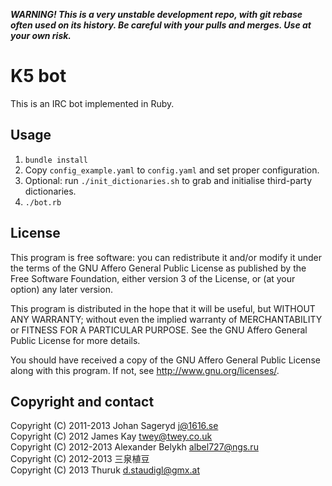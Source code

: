 **_WARNING! This is a very unstable development repo,
with git rebase often used on its history. Be careful with your pulls
 and merges. Use at your own risk._**

K5 bot
================================

This is an IRC bot implemented in Ruby.

Usage
--------------------------------
1. `bundle install`
2. Copy `config_example.yaml` to `config.yaml` and set proper configuration.
3. Optional: run `./init_dictionaries.sh` to grab and initialise third-party dictionaries.
4. `./bot.rb`

License
--------------------------------
This program is free software: you can redistribute it and/or modify
it under the terms of the GNU Affero General Public License as
published by the Free Software Foundation, either version 3 of the
License, or (at your option) any later version.

This program is distributed in the hope that it will be useful,
but WITHOUT ANY WARRANTY; without even the implied warranty of
MERCHANTABILITY or FITNESS FOR A PARTICULAR PURPOSE.  See the
GNU Affero General Public License for more details.

You should have received a copy of the GNU Affero General Public License
along with this program. If not, see <http://www.gnu.org/licenses/>.

Copyright and contact
--------------------------------
Copyright (C) 2011-2013 Johan Sageryd <j@1616.se>  
Copyright (C) 2012 James Kay <twey@twey.co.uk>  
Copyright (C) 2012-2013 Alexander Belykh <albel727@ngs.ru>  
Copyright (C) 2012-2013 三泉植豆  
Copyright (C) 2013 Thuruk <d.staudigl@gmx.at>
